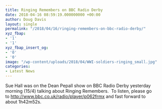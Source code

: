 ```yaml
---
title: Ringing Remembers on BBC Radio Derby
date: 2018-04-16 08:59:19.000000000 +00:00
author: Doug Davis
layout: single
permalink: "/2018/04/16/ringing-remembers-on-bbc-radio-derby/"
xyz_fbap:
- '1'
- '1'
xyz_fbap_insert_og:
- '0'
- '0'
image: "/wp-content/uploads/2018/04/WWI-soldiers-ringing_small.jpg"
categories:
- Latest News
---
```

Sue Hall was on the Dean Pepall show on BBC Radio Derby yesterday morning (15/4) talking about Ringing Remembers.  To listen, please go to <a href="http://www.bbc.co.uk/radio/player/p062frmx" target="_blank" rel="noopener">http://www.bbc.co.uk/radio/player/p062frmx</a> and fast forward to about 1h42m52s.
